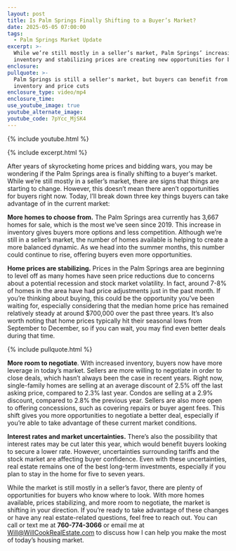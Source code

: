 ```yaml
---
layout: post
title: Is Palm Springs Finally Shifting to a Buyer’s Market?
date: 2025-05-05 07:00:00
tags:
  - Palm Springs Market Update
excerpt: >-
  While we’re still mostly in a seller’s market, Palm Springs’ increasing
  inventory and stabilizing prices are creating new opportunities for buyers.
enclosure:
pullquote: >-
  Palm Springs is still a seller's market, but buyers can benefit from more
  inventory and price cuts
enclosure_type: video/mp4
enclosure_time:
use_youtube_image: true
youtube_alternate_image:
youtube_code: 7pYcc_MjSK4
---
```

{% include youtube.html %}

{% include excerpt.html %}

After years of skyrocketing home prices and bidding wars, you may be wondering if the Palm Springs area is finally shifting to a buyer's market. While we’re still mostly in a seller’s market, there are signs that things are starting to change. However, this doesn’t mean there aren’t opportunities for buyers right now. Today, I’ll break down three key things buyers can take advantage of in the current market:

**More homes to choose from.** The Palm Springs area currently has 3,667 homes for sale, which is the most we’ve seen since 2019. This increase in inventory gives buyers more options and less competition. Although we’re still in a seller’s market, the number of homes available is helping to create a more balanced dynamic. As we head into the summer months, this number could continue to rise, offering buyers even more opportunities.

**Home prices are stabilizing.** Prices in the Palm Springs area are beginning to level off as many homes have seen price reductions due to concerns about a potential recession and stock market volatility. In fact, around 7-8% of homes in the area have had price adjustments just in the past month. If you’re thinking about buying, this could be the opportunity you’ve been waiting for, especially considering that the median home price has remained relatively steady at around $700,000 over the past three years. It’s also worth noting that home prices typically hit their seasonal lows from September to December, so if you can wait, you may find even better deals during that time.

{% include pullquote.html %}

**More room to negotiate**. With increased inventory, buyers now have more leverage in today’s market. Sellers are more willing to negotiate in order to close deals, which hasn’t always been the case in recent years. Right now, single-family homes are selling at an average discount of 2.5% off the last asking price, compared to 2.3% last year. Condos are selling at a 2.9% discount, compared to 2.8% the previous year. Sellers are also more open to offering concessions, such as covering repairs or buyer agent fees. This shift gives you more opportunities to negotiate a better deal, especially if you’re able to take advantage of these current market conditions.

**Interest rates and market uncertainties.** There’s also the possibility that interest rates may be cut later this year, which would benefit buyers looking to secure a lower rate. However, uncertainties surrounding tariffs and the stock market are affecting buyer confidence. Even with these uncertainties, real estate remains one of the best long-term investments, especially if you plan to stay in the home for five to seven years.

While the market is still mostly in a seller’s favor, there are plenty of opportunities for buyers who know where to look. With more homes available, prices stabilizing, and more room to negotiate, the market is shifting in your direction. If you’re ready to take advantage of these changes or have any real estate-related questions, feel free to reach out. You can call or text me at **760-774-3066** or email me at [Will@WillCookRealEstate.com](mailto:Will@WillCookRealEstate.com) to discuss how I can help you make the most of today’s housing market.